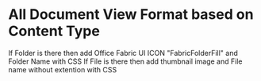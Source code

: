 # All Document View Format based on Content Type
If Folder is there then add Office Fabric UI ICON "FabricFolderFill" and Folder Name with CSS
If File is there then add thumbnail image and File name without extention with CSS




